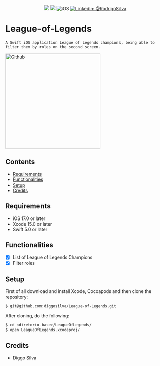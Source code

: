 <p align="center">
    <img src="https://img.shields.io/badge/Swift-5.9.1-orange.svg" />
    <img src="https://img.shields.io/badge/Xcode-15.2.X-orange.svg" />
    <img src="https://img.shields.io/badge/platforms-iOS-brightgreen.svg?style=flat" alt="iOS" />
    <a href="https://www.linkedin.com/in/rodrigo-silva-6a53ba300/" target="_blank">
        <img src="https://img.shields.io/badge/LinkedIn-@RodrigoSilva-blue.svg?style=flat" alt="LinkedIn: @RodrigoSilva" />
    </a>
</p>

# League-of-Legends

    A Swift iOS application League of Legends champions, being able to filter them by roles on the second screen.
    
<p align="left">
    <img src="https://media1.giphy.com/media/v1.Y2lkPTc5MGI3NjExMXFqcTlqNmRxZzR5M3h4M2hwb3pjZmJqeW9yM293MGw2cjR0MW5tMSZlcD12MV9pbnRlcm5hbF9naWZfYnlfaWQmY3Q9Zw/GlWeo9WN30LeFMIja8/giphy.gif" width="300" max-width="40%" alt="Github"/>
</p> 

## Contents

- [Requirements](#requirements)
- [Functionalities](#functionalities)
- [Setup](#setup)
- [Credits](#credits)

## Requirements

- iOS 17.0 or later
- Xcode 15.0 or later
- Swift 5.0 or later

## Functionalities
- [x] List of League of Legends Champions
- [x] Filter roles

## Setup

First of all download and install Xcode, Cocoapods and then clone the repository:

```sh
$ git@github.com:diggosilva/League-of-Legends.git
```

After cloning, do the following:

```sh
$ cd <diretorio-base>/LeagueOfLegends/
$ open LeagueOfLegends.xcodeproj/
```

## Credits

- Diggo Silva
